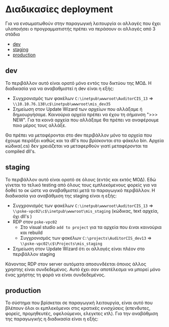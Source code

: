 # Διαδικασίες deployment

Για να ενσωματωθούν στην παραγωγική λειτουργία οι αλλαγές που έχει υλοποιήσει ο προγραμματιστής πρέπει να περάσουν οι αλλαγές από 3 στάδια 
  * [dev](#dev)
  * [staging](#staging)
  * [production](#production)

## dev
Το περιβάλλον αυτό είναι ορατό μόνο εντός του δικτύου της ΜΟΔ. Η διαδικασία για να αναβαθμιστεί η dev είναι η εξής:
* Συγχρονισμός των φακέλων `C:\inetpub\wwwroot\AuditorCIS_13` => `\\10.10.76.138\c$\inetpub\wwwroot\mis_dev35`
* Σημείωση στον Update Wizard των αρχείων που αλλάξαμε ή δημιουργήσαμε. Καινούρια αρχεία πρέπει να έχου τη σήμανση ">>> NEW". Για τα κοινά αρχεία που αλλάξαμε θα πρέπει να αναφέρουμε ποιο μέρος τους αλλάξε.

Θα πρέπει να μεταφέρονται στο dev περιβάλλον μόνο τα αρχεία που έχουμε πειράξει καθώς και τα dll's που βρίσκονται στο φάκελο bin. Αρχεία κώδικα(.cs) δεν χρειάζεται να μεταφερθούν γιατί μεταφέρονται τα compiled dll's.
## staging
Το περιβάλλον αυτό είναι ορατό σε όλους (εντός και εκτός ΜΟΔ). Εδώ γίνεται το τελικό testing από όλους τους εμπλεκόμενους φορείς για να δοθεί το οκ ώστε να αναβαθμιστεί μετά το παραγωγικό περιβάλλον. Η διαδικασία για αναβάθμιση της staging είναι η εξής:
* Συγχρονισμός των φακέλων `C:\inetpub\wwwroot\AuditorCIS_13` => `\\pske-vpc02\c$\inetpub\wwwroot\mis_staging` (κώδικας, text αρχεία, όχι dll's )
* RDP στον `pske-vpc02`
  * Στο visual studio `add to project` για τα αρχεία που έιναι καινούρια και rebuild
  * Συγχρονισμός των φακέλων  `C:\projects\AuditorCIS_dev13`	=> 	`\\pske-vpc02\c$\Projects\mis_staging`
* Σημείωση στον Update Wizard ότι οι αλλαγές είναι πλέον στο περιβάλλον staging

Κάνοντας RDP στον server αυτόματα αποσυνδέεται όποιος άλλος χρηστης είναι συνδεδεμένος. Αυτό έχει σαν αποτέλεσμα να μπορεί μόνο ένας χρήστης τη φορά να είναι συνδεδεμένος.

## production
Το σύστημα που βρίσκεται σε παραγωγική λειτουργία, είναι αυτό που βλέπουν όλοι οι εμπλεκόμενοι στις κρατικές ενισχύσεις (επενδυτες, φορείς, προμηθευτές, οφελούμενοι, ελεγκτες κτλ). Για την αναβάθμιση της παραγωγικής η διαδικασία είναι η εξής:

